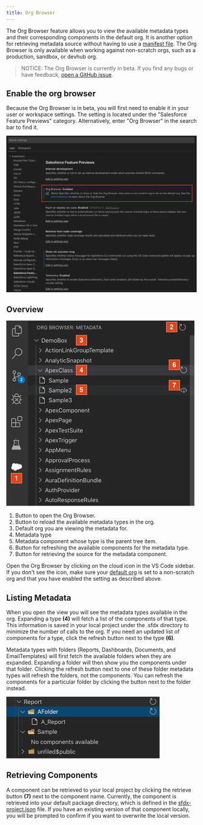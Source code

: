 ```yaml
---
title: Org Browser
---
```


The Org Browser feature allows you to view the available metadata types and their corresponding components in the default org. It is another option for retrieving metadata source without having to use a [manifest file](./org-development-model#the-manifest-packagexml-file). The Org Browser is only available when working against non-scratch orgs, such as a production, sandbox, or devhub org.

> NOTICE: The Org Browser is currently in beta. If you find any bugs or have feedback, [open a GitHub issue](../bugs-and-feedback).

## Enable the org browser

Because the Org Browser is in beta, you will first need to enable it in your user or workspace settings. The setting is located under the "Salesforce Feature Previews" category. Alternatively, enter "Org Browser" in the search bar to find it. 

![Enable Org Browser](../../images/org_browser_setting.png)

## Overview

![Org Browser Overview](../../images/org_browser_overview.png)

1. Button to open the Org Browser.
2. Button to reload the available metadata types in the org.
3. Default org you are viewing the metadata for.
4. Metadata type
5. Metadata component whose type is the parent tree item.
6. Button for refreshing the available components for the metadata type.
7. Button for retrieving the source for the metadata component.

Open the Org Browser by clicking on the cloud icon in the VS Code sidebar. If you don't see the icon, make sure your [default org](./default-org) is set to a non-scratch org and that you have enabled the setting as described above.

## Listing Metadata

When you open the view you will see the metadata types available in the org. Expanding a type **(4)** will fetch a list of the components of that type. This information is saved in your local project under the .sfdx directory to minimize the number of calls to the org. If you need an updated list of components for a type, click the refresh button next to the type **(6)**.

Metadata types with folders (Reports, Dashboards, Documents, and EmailTemplates) will first fetch the available folders when they are expanded. Expanding a folder will then show you the components under that folder. Clicking the refresh button next to one of these folder metadata types will refresh the folders, not the components. You can refresh the components for a particular folder by clicking the button next to the folder instead. 

![Metadata type with folders](../../images/org_browser_folders.png)

## Retrieving Components

A component can be retrieved to your local project by clicking the retrieve button **(7)** next to the component name. Currently, the component is retrieved into your default package directory, which is defined in the [sfdx-project.json](../getting-started/first-project#the-sfdx-projectjson-file) file. If you have an existing version of that component locally, you will be prompted to confirm if you want to overwrite the local version.